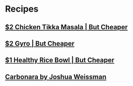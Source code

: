 # Recipes

## [$2 Chicken Tikka Masala | But Cheaper](https://www.joshuaweissman.com/post/2-chicken-tikka-masala-but-cheaper)
## [$2 Gyro | But Cheaper](https://www.joshuaweissman.com/post/the-2-gyro-but-cheaper)
## [$1 Healthy Rice Bowl | But Cheaper](healthy_rice_bowl.md)
## [Carbonara by Joshua Weissman](easy_carbonara.md)

